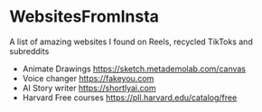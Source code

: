 # WebsitesFromInsta
A list of amazing websites I found on Reels, recycled TikToks and subreddits


- Animate Drawings https://sketch.metademolab.com/canvas
- Voice changer https://fakeyou.com
- AI Story writer https://shortlyai.com
- Harvard Free courses https://pll.harvard.edu/catalog/free
